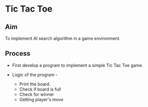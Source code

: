 # Tic Tac Toe

## Aim

To implement AI search algorithm in a game environment. 

## Process

- First develop a program to implement a simple Tic Tac Toe game. 
- Logic of the program - 
    
    * Print the board.
    * Check if board is full
    * Check for winner
    * Getting player's move
     